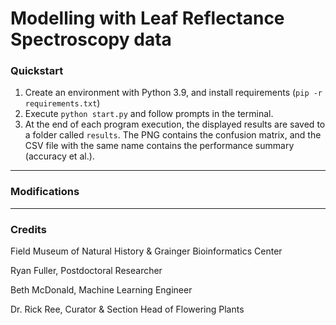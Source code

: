 # Modelling with Leaf Reflectance Spectroscopy data

### Quickstart

1. Create an environment with Python 3.9, and install requirements (`pip -r requirements.txt`)
2. Execute `python start.py` and follow prompts in the terminal.
3. At the end of each program execution, the displayed results are saved
   to a folder called `results`.  The PNG contains the confusion matrix, and 
   the CSV file with the same name contains the performance summary (accuracy et al.).

-----

### Modifications


-----
### Credits
Field Museum of Natural History & Grainger Bioinformatics Center

Ryan Fuller, Postdoctoral Researcher

Beth McDonald, Machine Learning Engineer

Dr. Rick Ree, Curator & Section Head of Flowering Plants